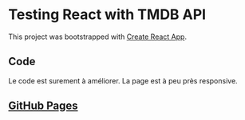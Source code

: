 # Testing React with TMDB API

This project was bootstrapped with [Create React App](https://github.com/facebook/create-react-app).

## Code

Le code est surement à améliorer.
La page est à peu près responsive.

## [GitHub Pages](https://emixam309.github.io/themoviedb_test/)